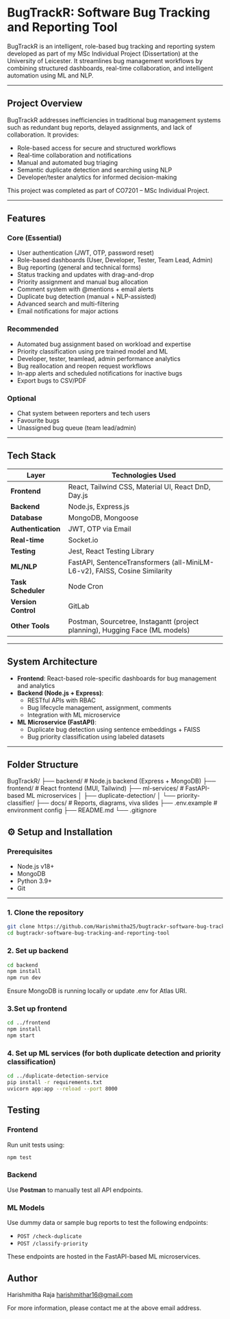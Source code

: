 # BugTrackR: Software Bug Tracking and Reporting Tool

BugTrackR is an intelligent, role-based bug tracking and reporting system developed as part of my MSc Individual Project (Dissertation) at the University of Leicester. It streamlines bug management workflows by combining structured dashboards, real-time collaboration, and intelligent automation using ML and NLP.

---

## Project Overview

BugTrackR addresses inefficiencies in traditional bug management systems such as redundant bug reports, delayed assignments, and lack of collaboration. It provides:

- Role-based access for secure and structured workflows
- Real-time collaboration and notifications
- Manual and automated bug triaging
- Semantic duplicate detection and searching using NLP
- Developer/tester analytics for informed decision-making

This project was completed as part of CO7201 – MSc Individual Project.

---

## Features

### Core (Essential)
- User authentication (JWT, OTP, password reset)
- Role-based dashboards (User, Developer, Tester, Team Lead, Admin)
- Bug reporting (general and technical forms)
- Status tracking and updates with drag-and-drop
- Priority assignment and manual bug allocation
- Comment system with @mentions + email alerts
- Duplicate bug detection (manual + NLP-assisted)
- Advanced search and multi-filtering
- Email notifications for major actions

### Recommended
- Automated bug assignment based on workload and expertise
- Priority classification using pre trained model and ML
- Developer, tester, teamlead, admin performance analytics
- Bug reallocation and reopen request workflows
- In-app alerts and scheduled notifications for inactive bugs
- Export bugs to CSV/PDF

### Optional
- Chat system between reporters and tech users
- Favourite bugs
- Unassigned bug queue (team lead/admin)

---

## Tech Stack

| Layer              | Technologies Used                                                                 |
|-------------------|-------------------------------------------------------------------------------------|
| **Frontend**       | React, Tailwind CSS, Material UI, React DnD, Day.js                                |
| **Backend**        | Node.js, Express.js                                                                |
| **Database**       | MongoDB, Mongoose                                                                  |
| **Authentication** | JWT, OTP via Email                                                                 |
| **Real-time**      | Socket.io                                                                          |
| **Testing**        | Jest, React Testing Library                                                        |
| **ML/NLP**         | FastAPI, SentenceTransformers (all-MiniLM-L6-v2), FAISS, Cosine Similarity         |
| **Task Scheduler** | Node Cron                                                                          |
| **Version Control**| GitLab                                                                             |
| **Other Tools**    | Postman, Sourcetree, Instagantt (project planning), Hugging Face (ML models)       |

---

## System Architecture

- **Frontend**: React-based role-specific dashboards for bug management and analytics
- **Backend (Node.js + Express)**:
  - RESTful APIs with RBAC
  - Bug lifecycle management, assignment, comments
  - Integration with ML microservice
- **ML Microservice (FastAPI)**:
  - Duplicate bug detection using sentence embeddings + FAISS
  - Bug priority classification using labeled datasets

---

## Folder Structure
BugTrackR/
├── backend/ # Node.js backend (Express + MongoDB)
├── frontend/ # React frontend (MUI, Tailwind)
├── ml-services/ # FastAPI-based ML microservices
│ ├── duplicate-detection/
│ └── priority-classifier/
├── docs/ # Reports, diagrams, viva slides
├── .env.example # environment config
├── README.md
└── .gitignore

## ⚙️ Setup and Installation

### Prerequisites
- Node.js v18+
- MongoDB
- Python 3.9+
- Git

---

### 1. Clone the repository

```bash
git clone https://github.com/Harishmitha25/bugtrackr-software-bug-tracking-and-reporting-tool.git
cd bugtrackr-software-bug-tracking-and-reporting-tool
```

### 2. Set up backend
```bash
cd backend
npm install
npm run dev
```
Ensure MongoDB is running locally or update .env for Atlas URI.

### 3.Set up frontend
```bash
cd ../frontend
npm install
npm start
```
### 4. Set up ML services (for both duplicate detection and priority classification)
```bash
cd ../duplicate-detection-service
pip install -r requirements.txt
uvicorn app:app --reload --port 8000
```

## Testing

### Frontend
Run unit tests using:

```bash
npm test
```

### Backend
Use **Postman** to manually test all API endpoints.

### ML Models
Use dummy data or sample bug reports to test the following endpoints:

- `POST /check-duplicate`  
- `POST /classify-priority`

These endpoints are hosted in the FastAPI-based ML microservices.

## Author
Harishmitha Raja
harishmithar16@gmail.com

For more information, please contact me at the above email address.
